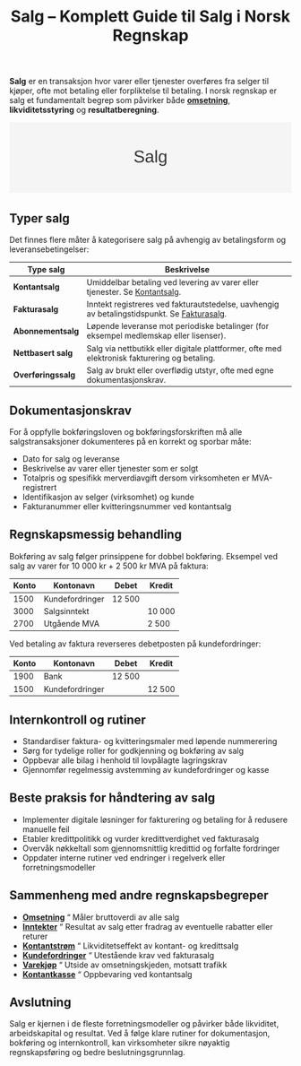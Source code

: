 ﻿---
title: "Salg – Komplett Guide til Salg i Norsk Regnskap"
seoTitle: "Salg | Regnskapsføring, dokumentasjon og beste praksis"
description: "Salg er en transaksjon der varer eller tjenester overføres fra selger til kjøper. Guiden dekker typer salg, dokumentasjonskrav og bokføring etter norsk regelverk."
summary: "Typer salg, regnskapsføring, dokumentasjonskrav og gode rutiner for salg."
---

**Salg** er en transaksjon hvor varer eller tjenester overføres fra selger til kjøper, ofte mot betaling eller forpliktelse til betaling. I norsk regnskap er salg et fundamentalt begrep som påvirker både **[omsetning](/blogs/regnskap/hva-er-omsetning "Hva er omsetning? Komplett Guide til Omsetning i Regnskap og Skatt")**, **likviditetsstyring** og **resultatberegning**.

![Salg](salg-image.svg)

## Typer salg

Det finnes flere måter å kategorisere salg på avhengig av betalingsform og leveransebetingelser:

| **Type salg**      | **Beskrivelse**                                                                                                         |
|--------------------|-------------------------------------------------------------------------------------------------------------------------|
| **Kontantsalg**    | Umiddelbar betaling ved levering av varer eller tjenester. Se [Kontantsalg](/blogs/regnskap/kontantsalg "Kontantsalg “ Komplett Guide til Regnskapsføring av Kontantsalg"). |
| **Fakturasalg**    | Inntekt registreres ved fakturautstedelse, uavhengig av betalingstidspunkt. Se [Fakturasalg](/blogs/regnskap/hva-er-fakturasalg "Hva er fakturasalg? Komplett Guide til Fakturasalg"). |
| **Abonnementsalg** | Løpende leveranse mot periodiske betalinger (for eksempel medlemskap eller lisenser).                                     |
| **Nettbasert salg**| Salg via nettbutikk eller digitale plattformer, ofte med elektronisk fakturering og betaling.                             |
| **Overføringssalg** | Salg av brukt eller overflødig utstyr, ofte med egne dokumentasjonskrav.                                                  |

## Dokumentasjonskrav

For å oppfylle bokføringsloven og bokføringsforskriften må alle salgstransaksjoner dokumenteres på en korrekt og sporbar måte:

* Dato for salg og leveranse
* Beskrivelse av varer eller tjenester som er solgt
* Totalpris og spesifikk merverdiavgift dersom virksomheten er MVA-registrert
* Identifikasjon av selger (virksomhet) og kunde
* Fakturanummer eller kvitteringsnummer ved kontantsalg

## Regnskapsmessig behandling

Bokføring av salg følger prinsippene for dobbel bokføring. Eksempel ved salg av varer for 10 000 kr + 2 500 kr MVA på faktura:

| Konto | Kontonavn        | Debet  | Kredit  |
|-------|------------------|--------|---------|
| 1500  | Kundefordringer  | 12 500 |         |
| 3000  | Salgsinntekt     |        | 10 000  |
| 2700  | Utgående MVA     |        | 2 500   |

Ved betaling av faktura reverseres debetposten på kundefordringer:

| Konto | Kontonavn        | Debet  | Kredit  |
|-------|------------------|--------|---------|
| 1900  | Bank             | 12 500 |         |
| 1500  | Kundefordringer  |        | 12 500  |

## Internkontroll og rutiner

* Standardiser faktura- og kvitteringsmaler med løpende nummerering
* Sørg for tydelige roller for godkjenning og bokføring av salg
* Oppbevar alle bilag i henhold til lovpålagte lagringskrav
* Gjennomfør regelmessig avstemming av kundefordringer og kasse

## Beste praksis for håndtering av salg

* Implementer digitale løsninger for fakturering og betaling for å redusere manuelle feil
* Etabler kredittpolitikk og vurder kredittverdighet ved fakturasalg
* Overvåk nøkkeltall som gjennomsnittlig kredittid og forfalte fordringer
* Oppdater interne rutiner ved endringer i regelverk eller forretningsmodeller

## Sammenheng med andre regnskapsbegreper

* **[Omsetning](/blogs/regnskap/hva-er-omsetning "Hva er omsetning? Komplett Guide til Omsetning i Regnskap og Skatt")** “ Måler bruttoverdi av alle salg
* **[Inntekter](/blogs/regnskap/hva-er-inntekter "Hva er Inntekter? Komplett Guide til Inntektstyper og Regnskapsføring")** “ Resultat av salg etter fradrag av eventuelle rabatter eller returer
* **[Kontantstrøm](/blogs/regnskap/hva-er-kontantstrom "Hva er Kontantstrøm? Guide til Cash Flow Analyse og Styring")** “ Likviditetseffekt av kontant- og kredittsalg
* **[Kundefordringer](/blogs/regnskap/hva-er-debitor "Hva er Debitor? Komplett Guide til Kundefordringer og Oppfølging")** “ Utestående krav ved fakturasalg
* **[Varekjøp](/blogs/regnskap/hva-er-varekjop "Hva er varekjøp? Komplett Guide til Innkjøpsstyring")** “ Utside av omsetningskjeden, motsatt trafikk
* **[Kontantkasse](/blogs/regnskap/kontantkasse "Kontantkasse i Regnskap “ Guide til Bruk og Håndtering")** “ Oppbevaring ved kontantsalg

## Avslutning

Salg er kjernen i de fleste forretningsmodeller og påvirker både likviditet, arbeidskapital og resultat. Ved å følge klare rutiner for dokumentasjon, bokføring og internkontroll, kan virksomheter sikre nøyaktig regnskapsføring og bedre beslutningsgrunnlag.










